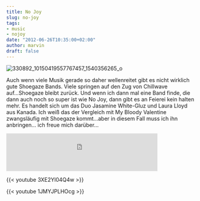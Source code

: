 ```yaml
---
title: No Joy
slug: no-joy
tags:
- music
- nojoy
date: "2012-06-26T10:35:00+02:00"
author: marvin
draft: false
---
```

![330892_10150419557767457_1540356265_o](/images/330892_10150419557767457_1540356265_o.jpg)

Auch wenn viele Musik gerade so daher wellenreitet gibt es nicht
wirklich gute Shoegaze Bands. Viele springen auf den Zug von Chillwave
auf...Shoegaze bleibt zurück. Und wenn ich dann mal eine Band finde, die
dann auch noch so super ist wie No Joy, dann gibt es an Feierei kein
halten mehr. Es handelt sich um das Duo Jasamine White-Gluz und Laura
Lloyd aus Kanada. Ich weiß das der Vergleich mit My Bloody Valentine
zwangsläufig mit Shoegaze kommt...aber in diesem Fall muss ich ihn
anbringen... ich freue mich darüber...

<iframe width="400" height="100" style="position: relative; display: block; width: 400px; height: 100px;" src="https://bandcamp.com/EmbeddedPlayer/v=2/album=233492792/size=venti/bgcol=FFFFFF/linkcol=4285BB/" allowtransparency="true" frameborder="0">[Negaverse
by No Joy](http://nojoy.bandcamp.com/album/negaverse)</iframe>

{{< youtube 3XE2Yl04Q4w >}}

{{< youtube 1JMYJPLHOcg >}}
